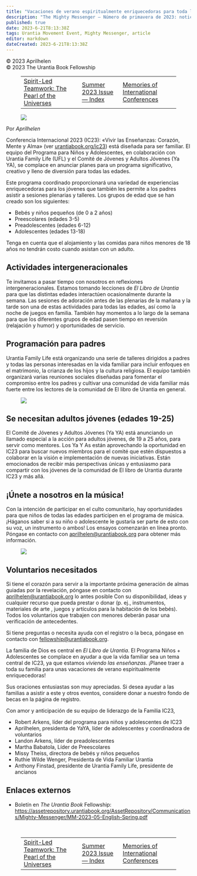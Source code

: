 ```yaml
---
title: "Vacaciones de verano espiritualmente enriquecedoras para toda la familia (IC23)"
description: "The Mighty Messenger — Número de primavera de 2023: noticias y opiniones para los lectores de El Libro de Urantia"
published: true
date: 2023-6-21T8:13:38Z
tags: Urantia Movement Event, Mighty Messenger, article
editor: markdown
dateCreated: 2023-6-21T8:13:38Z
---
```


<p class="v-card v-sheet theme--light grey lighten-3 px-2">© 2023 Aprilhelen<br>© 2023 The Urantia Book Fellowship</p>
<figure class="table chapter-navigator">
  <table>
    <tbody>
      <tr>
        <td>
        <a href="/es/article/Aprilhelen/Spirit_Led_Teamwork">
          <span class="mdi mdi-arrow-left-drop-circle"></span><span class="pl-2">Spirit-Led Teamwork: The Pearl of the Universes</span>
        </a>
        </td>
        <td>
        <a href="/es/index/articles_mighty_messenger#summer-2023-issue">
          <span class="mdi mdi-book-open-variant"></span><span class="pl-2">Summer 2023 Issue — Index</span>
        </a>
        </td>
        <td>
        <a href="/es/article/Bobbie_Dreier/Memories_of_International_Conferences">
          <span class="pr-2">Memories of International Conferences</span><span class="mdi mdi-arrow-right-drop-circle"></span>
        </a>
        </td>
      </tr>
    </tbody>
  </table>
</figure>


<figure id="Figure_1" class="image urantiapedia">
<img src="/image/article/The_Mighty_Messenger/2023_Spring/048.jpg">
</figure>

Por _Aprilhelen_

Conferencia Internacional 2023 (IC23): «Vivir las Enseñanzas: Corazón, Mente y Alma» (ver [urantiabook.org/ic23](https://urantiabook.org/ic23)) está diseñada para ser familiar. El equipo del Programa para Niños y Adolescentes, en colaboración con Urantia Family Life (UFL) y el Comité de Jóvenes y Adultos Jóvenes (Ya YA), se complace en anunciar planes para un programa significativo, creativo y lleno de diversión para todas las edades.

Este programa coordinado proporcionará una variedad de experiencias enriquecedoras para los jóvenes que también les permite a los padres asistir a sesiones plenarias y talleres. Los grupos de edad que se han creado son los siguientes:
- Bebés y niños pequeños (de 0 a 2 años)
- Preescolares (edades 3-5)
- Preadolescentes (edades 6-12)
- Adolescentes (edades 13-18)

Tenga en cuenta que el alojamiento y las comidas para niños menores de 18 años no tendrán costo cuando asistan con un adulto.

## Actividades intergeneracionales

Te invitamos a pasar tiempo con nosotros en reflexiones intergeneracionales. Estamos tomando lecciones de _El Libro de Urantia_ para que las distintas edades interactúen ocasionalmente durante la semana. Las sesiones de adoración antes de las plenarias de la mañana y la tarde son una de estas actividades para todas las edades, así como la noche de juegos en familia. También hay momentos a lo largo de la semana para que los diferentes grupos de edad pasen tiempo en reversión (relajación y humor) y oportunidades de servicio.

## Programación para padres

Urantia Family Life está organizando una serie de talleres dirigidos a padres y todas las personas interesadas en la vida familiar para incluir enfoques en el matrimonio, la crianza de los hijos y la cultura religiosa. El equipo también organizará varias reuniones sociales diseñadas para fomentar el compromiso entre los padres y cultivar una comunidad de vida familiar más fuerte entre los lectores de la comunidad de El libro de Urantia en general.

<figure id="Figure_2" class="image urantiapedia">
<img src="/image/article/The_Mighty_Messenger/2023_Spring/075.jpg">
</figure>

## Se necesitan adultos jóvenes (edades 19-25)

El Comité de Jóvenes y Adultos Jóvenes (Ya YA) está anunciando un llamado especial a la acción para adultos jóvenes, de 19 a 25 años, para servir como mentores. Los Ya Y As están aprovechando la oportunidad en IC23 para buscar nuevos miembros para el comité que estén dispuestos a colaborar en la visión e implementación de nuevas iniciativas. Están emocionados de recibir más perspectivas únicas y entusiasmo para compartir con los jóvenes de la comunidad de El libro de Urantia durante IC23 y más allá.

## ¡Únete a nosotros en la música!

Con la intención de participar en el culto comunitario, hay oportunidades para que niños de todas las edades participen en el programa de música. ¡Háganos saber si a su niño o adolescente le gustaría ser parte de esto con su voz, un instrumento o ambos! Los ensayos comenzarán en línea pronto. Póngase en contacto con aprilhelen@urantiabook.org para obtener más información.

<figure id="Figure_3" class="image urantiapedia">
<img src="/image/article/The_Mighty_Messenger/2023_Spring/074.jpg">
</figure>

## Voluntarios necesitados

Si tiene el corazón para servir a la importante próxima generación de almas guiadas por la revelación, póngase en contacto con aprilhelen@urantiabook.org lo antes posible Con su disponibilidad, ideas y cualquier recurso que pueda prestar o donar (p. ej., instrumentos, materiales de arte , juegos y artículos para la habitación de los bebés). Todos los voluntarios que trabajen con menores deberán pasar una verificación de antecedentes.

Si tiene preguntas o necesita ayuda con el registro o la beca, póngase en contacto con fellowship@urantiabook.org.

La familia de Dios es central en _El Libro de Urantia_. El Programa Niños + Adolescentes se complace en ayudar a que la vida familiar sea un tema central de IC23, ya que estamos _viviendo las enseñanzas_. ¡Planee traer a toda su familia para unas vacaciones de verano espiritualmente enriquecedoras!

Sus oraciones entusiastas son muy apreciadas. Si desea ayudar a las familias a asistir a este y otros eventos, considere donar a nuestro fondo de becas en la página de registro.

Con amor y anticipación de su equipo de liderazgo de la Familia IC23,
- Robert Arkens, líder del programa para niños y adolescentes de IC23
- Aprilhelen, presidenta de YaYA, líder de adolescentes y coordinadora de voluntarios
- Landon Arkens, líder de preadolescentes
- Martha Babatola, Líder de Preescolares
- Missy Theiss, directora de bebés y niños pequeños
- Ruthie Wilde Wenger, Presidenta de Vida Familiar Urantia
- Anthony Finstad, presidente de Urantia Family Life, presidente de ancianos

## Enlaces externos

* Boletín en _The Urantia Book_ Fellowship: https://assetrepository.urantiabook.org/AssetRepository/Communications/Mighty-Messenger/MM-2023-05-English-Spring.pdf

<br>

<figure class="table chapter-navigator">
  <table>
    <tbody>
      <tr>
        <td>
        <a href="/es/article/Aprilhelen/Spirit_Led_Teamwork">
          <span class="mdi mdi-arrow-left-drop-circle"></span><span class="pl-2">Spirit-Led Teamwork: The Pearl of the Universes</span>
        </a>
        </td>
        <td>
        <a href="/es/index/articles_mighty_messenger#summer-2023-issue">
          <span class="mdi mdi-book-open-variant"></span><span class="pl-2">Summer 2023 Issue — Index</span>
        </a>
        </td>
        <td>
        <a href="/es/article/Bobbie_Dreier/Memories_of_International_Conferences">
          <span class="pr-2">Memories of International Conferences</span><span class="mdi mdi-arrow-right-drop-circle"></span>
        </a>
        </td>
      </tr>
    </tbody>
  </table>
</figure>
